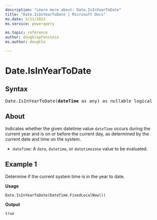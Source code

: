 ```yaml
---
description: "Learn more about: Date.IsInYearToDate"
title: "Date.IsInYearToDate | Microsoft Docs"
ms.date: 3/11/2022
ms.service: powerquery

ms.topic: reference
author: dougklopfenstein
ms.author: dougklo

---
```

# Date.IsInYearToDate

## Syntax

<pre>
Date.IsInYearToDate(<b>dateTime</b> as any) as nullable logical  
</pre>
  
## About

Indicates whether the given datetime value `dateTime` occurs during the current year and is on or before the current day, as determined by the current date and time on the system.

* `dateTime`: A `date`, `datetime`, or `datetimezone` value to be evaluated.

## Example 1

Determine if the current system time is in the year to date.

**Usage**

```powerquery-m
Date.IsInYearToDate(DateTime.FixedLocalNow())
```

**Output**

`true`
